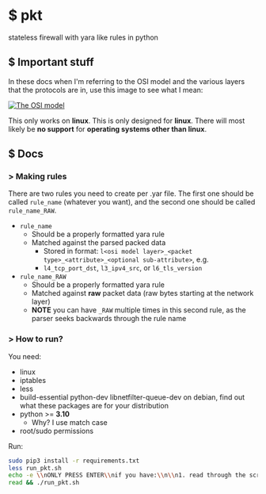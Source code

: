 # $ pkt

stateless firewall with yara like rules in python

## $ Important stuff

In these docs when I'm referring to the OSI model and the various layers that the protocols are in, use this image to see what I mean:

[![The OSI model](https://user-images.githubusercontent.com/42625905/174976902-70505511-47d0-46c1-8867-da26de884e42.png)](https://infosys.beckhoff.com/content/1033/tf6310_tc3_tcpip/84246923.html)

This only works on **linux**. This is only designed for **linux**. There will most likely be **no support** for **operating systems other than linux**.

## $ Docs

### > Making rules

There are two rules you need to create per .yar file. The first one should be called `rule_name` (whatever you want), and the second one should be called `rule_name_RAW`.

- `rule_name`
    - Should be a properly formatted yara rule
    - Matched against the parsed packed data
        - Stored in format: `l<osi model layer>_<packet type>_<attribute>_<optional sub-attribute>`, e.g.
        - `l4_tcp_port_dst`, `l3_ipv4_src`, or `l6_tls_version`
- `rule_name_RAW`
    - Should be a properly formatted yara rule
    - Matched against **raw** packet data (raw bytes starting at the network layer)
    - **NOTE** you can have `_RAW` multiple times in this second rule, as the parser seeks backwards through the rule name

### > How to run?

You need:
- linux
- iptables
- less
- build-essential python-dev libnetfilter-queue-dev on debian, find out what these packages are for your distribution
- python >= **3.10**
    - Why? I use match case
- root/sudo permissions

Run:
```bash
sudo pip3 install -r requirements.txt
less run_pkt.sh
echo -e \\nONLY PRESS ENTER\\nif you have:\\n\\n1. read through the script carefully\\n2. trust everything that it does\\notherwise, press Ctrl+C
read && ./run_pkt.sh
```
